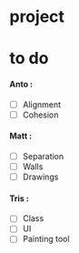 # project

# to do
#### Anto : 
- [ ] Alignment 
- [ ] Cohesion

#### Matt : 
- [ ] Separation
- [ ] Walls
- [ ] Drawings

#### Tris :
- [ ] Class
- [ ] UI
- [ ] Painting tool
